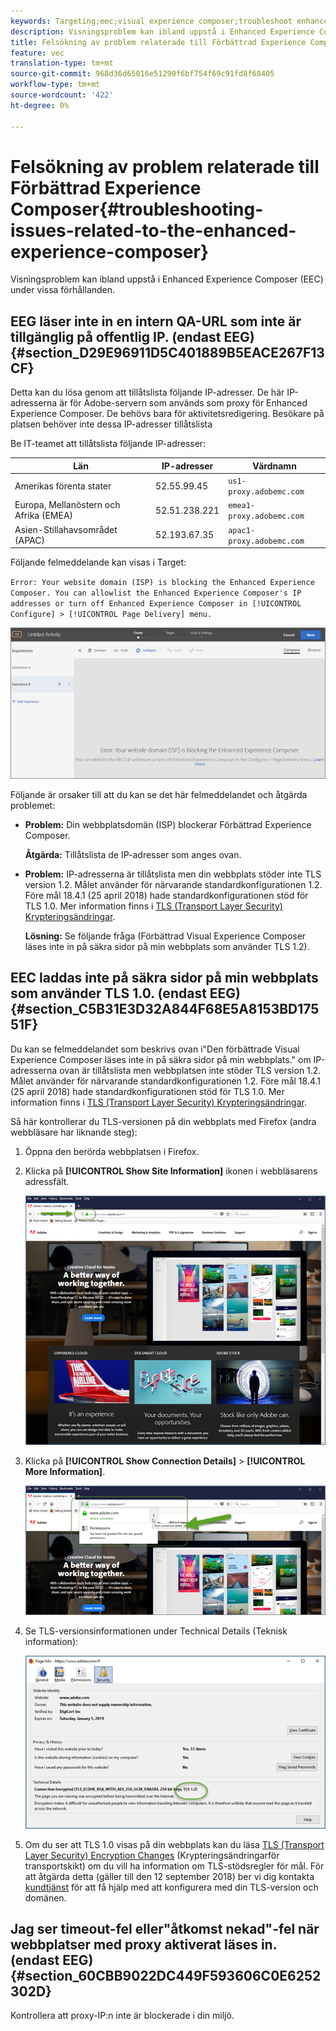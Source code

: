 ```yaml
---
keywords: Targeting;eec;visual experience composer;troubleshoot enhanced experience composer;troubleshooting
description: Visningsproblem kan ibland uppstå i Enhanced Experience Composer (EEC) under vissa förhållanden.
title: Felsökning av problem relaterade till Förbättrad Experience Composer
feature: vec
translation-type: tm+mt
source-git-commit: 968d36d65016e51290f6bf754f69c91fd8f68405
workflow-type: tm+mt
source-wordcount: '422'
ht-degree: 0%

---
```



# Felsökning av problem relaterade till Förbättrad Experience Composer{#troubleshooting-issues-related-to-the-enhanced-experience-composer}

Visningsproblem kan ibland uppstå i Enhanced Experience Composer (EEC) under vissa förhållanden.

## EEG läser inte in en intern QA-URL som inte är tillgänglig på offentlig IP. (endast EEG) {#section_D29E96911D5C401889B5EACE267F13CF}

Detta kan du lösa genom att tillåtslista följande IP-adresser. De här IP-adresserna är för Adobe-servern som används som proxy för Enhanced Experience Composer. De behövs bara för aktivitetsredigering. Besökare på platsen behöver inte dessa IP-adresser tillåtslista

Be IT-teamet att tillåtslista följande IP-adresser:

| Län | IP-adresser | Värdnamn |
|--- |--- |--- |
| Amerikas förenta stater | 52.55.99.45 | `us1-proxy.adobemc.com` |
| Europa, Mellanöstern och Afrika (EMEA) | 52.51.238.221 | `emea1-proxy.adobemc.com` |
| Asien-Stillahavsområdet (APAC) | 52.193.67.35 | `apac1-proxy.adobemc.com` |

Följande felmeddelande kan visas i Target:

`Error: Your website domain (ISP) is blocking the Enhanced Experience Composer. You can allowlist the Enhanced Experience Composer's IP addresses or turn off Enhanced Experience Composer in [!UICONTROL Configure] > [!UICONTROL Page Delivery] menu.`

![](assets/EEC_error.png)

Följande är orsaker till att du kan se det här felmeddelandet och åtgärda problemet:

* **Problem:** Din webbplatsdomän (ISP) blockerar Förbättrad Experience Composer.

   **Åtgärda:** Tillåtslista de IP-adresser som anges ovan.

* **Problem:** IP-adresserna är tillåtslista men din webbplats stöder inte TLS version 1.2. Målet använder för närvarande standardkonfigurationen 1.2. Före mål 18.4.1 (25 april 2018) hade standardkonfigurationen stöd för TLS 1.0. Mer information finns i [TLS (Transport Layer Security) Krypteringsändringar](/help/c-implementing-target/c-considerations-before-you-implement-target/tls-transport-layer-security-encryption.md#concept_CC1001E9D3AE4BABAF90B8311B0A6451).

   **Lösning:** Se följande fråga (Förbättrad Visual Experience Composer läses inte in på säkra sidor på min webbplats som använder TLS 1.2).

## EEC laddas inte på säkra sidor på min webbplats som använder TLS 1.0. (endast EEG) {#section_C5B31E3D32A844F68E5A8153BD17551F}

Du kan se felmeddelandet som beskrivs ovan i&quot;Den förbättrade Visual Experience Composer läses inte in på säkra sidor på min webbplats.&quot; om IP-adresserna ovan är tillåtslista men webbplatsen inte stöder TLS version 1.2. Målet använder för närvarande standardkonfigurationen 1.2. Före mål 18.4.1 (25 april 2018) hade standardkonfigurationen stöd för TLS 1.0. Mer information finns i [TLS (Transport Layer Security) Krypteringsändringar](/help/c-implementing-target/c-considerations-before-you-implement-target/tls-transport-layer-security-encryption.md#concept_CC1001E9D3AE4BABAF90B8311B0A6451).

Så här kontrollerar du TLS-versionen på din webbplats med Firefox (andra webbläsare har liknande steg):

1. Öppna den berörda webbplatsen i Firefox.
1. Klicka på **[!UICONTROL Show Site Information]** ikonen i webbläsarens adressfält.

   ![](assets/firefox_more_info.png)

1. Klicka på **[!UICONTROL Show Connection Details]** > **[!UICONTROL More Information]**.

   ![](assets/firefox_more_info_2.png)

1. Se TLS-versionsinformationen under Technical Details (Teknisk information):

   ![](assets/firefox_more_info_3.png)

1. Om du ser att TLS 1.0 visas på din webbplats kan du läsa [TLS (Transport Layer Security) Encryption Changes](/help/c-implementing-target/c-considerations-before-you-implement-target/tls-transport-layer-security-encryption.md#concept_CC1001E9D3AE4BABAF90B8311B0A6451) (Krypteringsändringarför transportskikt) om du vill ha information om TLS-stödsregler för mål. För att åtgärda detta (gäller till den 12 september 2018) ber vi dig kontakta [kundtjänst](/help/cmp-resources-and-contact-information.md#reference_ACA3391A00EF467B87930A450050077C) för att få hjälp med att konfigurera med din TLS-version och domänen.

## Jag ser timeout-fel eller&quot;åtkomst nekad&quot;-fel när webbplatser med proxy aktiverat läses in. (endast EEG) {#section_60CBB9022DC449F593606C0E6252302D}

Kontrollera att proxy-IP:n inte är blockerade i din miljö.
